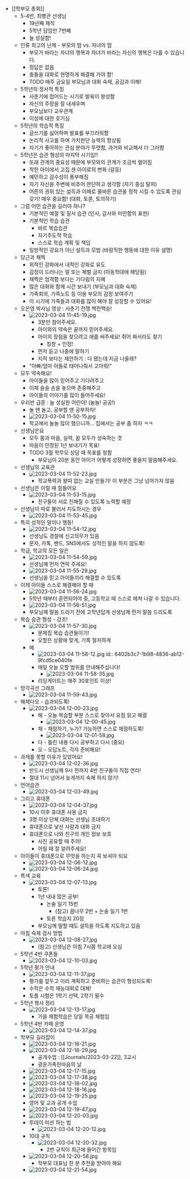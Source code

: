 - [[학부모 총회]]
	- 5-4반, 최병관 선생님
		- 19년째 재직
		- 5학년 담임만 7번째
		- 늘 성실함!
	- 인류 최고의 난제 - 부모의 맘 vs. 자녀의 맘
		- 부모가 바라는 자녀의 행복과 자녀가 바라는 자신의 행복은 다를 수 있습니다.
		- 정답은 없음
		- 충돌을 대화로 현명하게 해결해 가야 함!
		- TODO 매주 금요일 부모님과 대화 숙제, 공감과 이해!
	- 5학년의 정서적 특징
		- 사춘기에 접어드는 시기로 발육이 왕성함
		- 자신의 주장을 잘 내세우며
		- 부모님보다 교우관계
		- 이성에 대한 호기심
	- 5학년의 학습적 특징
		- 글쓰기를 싫어하며 발표를 부끄러워함
		- 논리적 사고를 하며 가치판단 능력의 향상됨
		- 자기가 좋아하는 관심 분야가 뚜렷함, 과거와 비교해서 더 그러함
	- 5학년은 습관 형성의 마지막 시기임!!
		- 또래 관계의 중요성 때문에 부모와의 관계가 조금씩 멀어짐
		- 착한 아이에서 고집 센 아이로의 변화 (갈등)
		- 예민하고 감수성이 풍부해짐
		- 자기 자신을 주변에 비추어 판단하고 생각함 (자기 중심 탈피)
		- 어른의 권위 있는 설득과 이해로 올바른 습관을 정착 시킬 수 있도록 관심 갖기! 매우 중요함! (대화, 토론, 토의하기)
	- 그럼 어떤 습관을 길러야 하나?
		- 기본적인 예절 및 질서 습관 (인사, 감사와 미안함의 표현)
		- 기본적인 학습 습관
			- 바르 복습습관
			- 자기주도적 학습
			- 스스로 학습 계획 및 책임
		- 일방적인 강요가 아닌 설득과 모범 (바람직한 행동에 대한 이유 설명)
	- 당근과 채찍
		- 외적인 강화에서 내적인 강화로 유도
		- 감정이 드러나는 말 또는 체벌 금지 (아동학대에 해당됨)
		- 채찍은 엄격함 보다는 기다림의 지혜
		- 많은 대화와 함께 시간 보내기 (부모님과 대화 숙제)
		- 가족회의, 가족노트 등 이용 부모의 감정 보여주기
		- 이 시기에 가족들과 대화를 많이 해야 잘 성장할 수 있어요!
	- 오은영 박사님 영상 : 사춘기 전쟁 백전백승!
		- ![2023-03-04 11-45-19.jpg](../assets/2023-03-04_11-45-19_1677897921181_0.jpg)
			- 3분만 참아주세요.
			- 아이와의 약속은 끝까지 믿어주세요.
			- 아이의 장점을 찾으려고 애를 써주세요! 쥐어 짜서라도 찾기
				- 칭창 + 인정!
			- 먼저 듣고 나중에 말하기
			- 지적 보다는 제안하기 : 다 됐는데 지금 나올래?
		- "아빠/엄마 아들로 태어나줘서 고마워!"
	- 모두 약속해요!
		- 아이들을 많이 믿어주고 기다려주고
		- 이제 슬슬 손을 놓으며 존중해주고
		- 아이들의 이야기를 많이 들어주세요!
	- 우리반 급훈 : 늘 성실한 어린이! (놀놀! 공공!)
		- 놀 땐 놀고, 공부할 땐 공부하자!
		- ![2023-03-04 11-50-15.jpg](../assets/2023-03-04_11-50-15_1677898216973_0.jpg)
		- 학교에서 놀놀 많이 했으니까... 집에서는 공부 좀 하자 ㅋㅋ
	- 선생님은요
		- 모두 몸과 마음, 실력, 꿈 모두가 성숙하는 것
		- 마음이 안정된 1년 보내기가 목표!
		- TODO 3월 학무모 상담 때 목표를 정함
			- 부모님이 20분 동안 아이가 어떻게 성장하면 좋을지 말씀해주세요.
	- 선생님의 교육관
		- ![2023-03-04 11-52-23.jpg](../assets/2023-03-04_11-52-23_1677898345133_0.jpg)
			- 학교폭력과 왕따 없는 교실 만들기! 이 부분은 그냥 넘어가지 않음
	- 선생님은 이럴 때 힘들어요
		- ![2023-03-04 11-53-15.jpg](../assets/2023-03-04_11-53-15_1677898397560_0.jpg)
			- 친구들이 서로 친해질 수 있도록 노력할 예정
	- 선생님이 따로 불러서 지도하시는 경우
		- ![2023-03-04 11-53-45.jpg](../assets/2023-03-04_11-53-45_1677898435203_0.jpg)
	- 특히 성적인 말이나 행동!
		- ![2023-03-04 11-54-12.jpg](../assets/2023-03-04_11-54-12_1677898456760_0.jpg)
		- 선생님도 경찰에 신고의무가 있음
		- 문자, 카톡, 밴드, SNS에서도 성적인 말을 하지 않도록!
	- 학급, 학교의 모든 일은
		- ![2023-03-04 11-54-59.jpg](../assets/2023-03-04_11-54-59_1677898503646_0.jpg)
		- 선생님께 먼저 연락 주세요!
		- ![2023-03-04 11-55-29.jpg](../assets/2023-03-04_11-55-29_1677898535605_0.jpg)
		- 선생님을 믿고 아이들끼리 해결할 수 있도록
	- 이제 아이들 스스로 해결해야 할 때
		- ![2023-03-04 11-56-24.jpg](../assets/2023-03-04_11-56-24_1677898587207_0.jpg)
		- 5학년 때부터 훈련되어야 중, 고등학교 때 스스로 헤쳐 나갈 수 있습니다.
		- ![2023-03-04 11-56-51.jpg](../assets/2023-03-04_11-56-51_1677898617776_0.jpg)
		- 부모님께 말씀 드리기 전에 고학년답게 선생님께 먼저 말씀 드리도록
	- 복습 습관 형성 - 강조!
		- ![2023-03-04 11-57-30.jpg](../assets/2023-03-04_11-57-30_1677898652427_0.jpg)
			- 문제집 복습 습관들이기!
			- 오할은 상황에 맞게, 기록 철저하게
		- 예
			- ![2023-03-04 11-58-12.jpg](../assets/2023-03-04_11-58-12_1677898696492_0.jpg)
			  id:: 6402b3c7-1b98-4836-ab12-9fcd5ce040fe
			- 매일 오늘 오할 범위를 안내해주십니다!
				- ![2023-03-04 11-58-35.jpg](../assets/2023-03-04_11-58-35_1677898718261_0.jpg)
			- 리딩게이트는 매주 30포인트 이상!
	- 망각곡선 그래프
		- ![2023-03-04 11-59-43.jpg](../assets/2023-03-04_11-59-43_1677898785794_0.jpg)
	- 해체다오 - 습과되도록!
		- ![2023-03-04 12-00-23.jpg](../assets/2023-03-04_12-00-23_1677898827864_0.jpg)
			- 해 - 오늘 복습할 부분 스스로 찾아서 요점 읽고 해결
				- ![2023-03-04 12-00-45.jpg](../assets/2023-03-04_12-00-45_1677898850609_0.jpg)
			- 채 - 채점하기, 누가? 가능하면 스스로 채점하도록!
				- ![2023-03-04 12-01-58.jpg](../assets/2023-03-04_12-01-58_1677898932155_0.jpg)
			- 다 - 틀린 내용 다시 공부하고 다시 (중요)
			- 오 - 오답노트, 각자 준비해요!
	- 과제를 못할 이유가 있었어요!
		- ![2023-03-04 12-02-36.jpg](../assets/2023-03-04_12-02-36_1677898958526_0.jpg)
		- 반드시 선생님께 9시 전까지 4반 친구들이 직접 연라!
		- 절대 11시 넘어서 늦게까지 숙제 하지 않기!
	- 언어습관
		- ![2023-03-04 12-03-49.jpg](../assets/2023-03-04_12-03-49_1677899031312_0.jpg)
	- 그리고 휴대폰
		- ![2023-03-04 12-04-37.jpg](../assets/2023-03-04_12-04-37_1677899079959_0.jpg)
		- 10시 이후 휴대폰 사용 금지
		- 3명 이상 단체 대화는 선생님 초대하기
		- 휴대폰으로 낯선 사람과 대화 금지
		- 휴대폰으로 나와 친구의 개인 정보 보호
			- 사진 공유할 때 주의!
			- 어릴 때 잘 알려주세요!
	- 아이들이 휴대폰으로 무엇을 하는지 꼭 보셔야 되요
		- ![2023-03-04 12-06-12.jpg](../assets/2023-03-04_12-06-12_1677899181793_0.jpg)
		- ![2023-03-04 12-06-24.jpg](../assets/2023-03-04_12-06-24_1677899192550_0.jpg)
	- 특색 교육
		- ![2023-03-04 12-07-13.jpg](../assets/2023-03-04_12-07-13_1677899237586_0.jpg)
			- 토론!
			- 1년 내내 많은 공부!
				- 논술 일기 15번
					- (참고) 꿈나무 2번 + 논술 일기 1번
				- 토론 학습지 20장
			- 부모님께 말할 때도 설득을 하도록 지도하고 있음
	- 아침 숙제 검사 방법
		- ![2023-03-04 12-08-27.jpg](../assets/2023-03-04_12-08-27_1677899309768_0.jpg)
			- (참고) 선생님은 아침 7시쯤 학교에 오심
	- 5학년 4반 쿠폰들
		- ![2023-03-04 12-10-03.jpg](../assets/2023-03-04_12-10-03_1677899405427_0.jpg)
	- 5학년 평가 안내
		- ![2023-03-04 12-11-37.jpg](../assets/2023-03-04_12-11-37_1677899504378_0.jpg)
		- 평가를 앞두고 미리 계획하고 준비하는 습관이 형성되도록!
		- 수학은 수학 재능대회로 대체!
		- 토플 시험은 1학기 선택, 2학기 필수
	- 5학년 행사 정리
		- ![2023-03-04 12-13-17.jpg](../assets/2023-03-04_12-13-17_1677899600329_0.jpg)
			- 가을 체험학습은 당일 목공 체험임
	- 5학년 4반 카페 운영
		- ![2023-03-04 12-14-37.jpg](../assets/2023-03-04_12-14-37_1677899679540_0.jpg)
	- 학부모 길라잡이
		- ![2023-03-04 12-16-21.jpg](../assets/2023-03-04_12-16-21_1677899783166_0.jpg)
		- ![2023-03-04 12-16-29.jpg](../assets/2023-03-04_12-16-29_1677899791426_0.jpg)
			- 공개수업 : [[Journals/2023-03-22]], 3교시
			- 광운가족한마음의 날
		- ![2023-03-04 12-17-15.jpg](../assets/2023-03-04_12-17-15_1677899836998_0.jpg)
		- ![2023-03-04 12-17-38.jpg](../assets/2023-03-04_12-17-38_1677899860181_0.jpg)
		- ![2023-03-04 12-18-02.jpg](../assets/2023-03-04_12-18-02_1677899885019_0.jpg)
		- ![2023-03-04 12-18-16.jpg](../assets/2023-03-04_12-18-16_1677899898425_0.jpg)
		- ![2023-03-04 12-19-25.jpg](../assets/2023-03-04_12-19-25_1677899966553_0.jpg)
		- 영어 및 교과 공개 수업
		- ![2023-03-04 12-19-47.jpg](../assets/2023-03-04_12-19-47_1677899989075_0.jpg)
		- ![2023-03-04 12-20-03.jpg](../assets/2023-03-04_12-20-03_1677900005326_0.jpg)
		- 투데이 미션 하는 법
			- ![2023-03-04 12-20-12.jpg](../assets/2023-03-04_12-20-12_1677900024231_0.jpg)
		- 10대 규칙
			- ![2023-03-04 12-20-32.jpg](../assets/2023-03-04_12-20-32_1677900038281_0.jpg)
				- 2번 규칙이 최근에 들어간 항목임
		- ![2023-03-04 12-20-58.jpg](../assets/2023-03-04_12-20-58_1677900060559_0.jpg)
			- 학부모 대표님 한 분 추천을 받아야 해요
		- ![2023-03-04 12-21-54.jpg](../assets/2023-03-04_12-21-54_1677900115995_0.jpg)